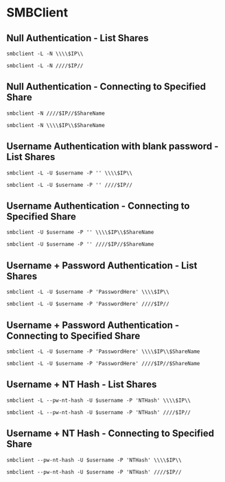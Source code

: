 # SMBClient

## Null Authentication - List Shares

```smbclient -L -N \\\\$IP\\```

```smbclient -L -N ////$IP//```

## Null Authentication - Connecting to Specified Share

```smbclient -N ////$IP//$ShareName```

```smbclient -N \\\\$IP\\$ShareName```

## Username Authentication with blank password - List Shares

```smbclient -L -U $username -P '' \\\\$IP\\```

```smbclient -L -U $username -P '' ////$IP//```

## Username Authentication - Connecting to Specified Share

```smbclient -U $username -P '' \\\\$IP\\$ShareName```

```smbclient -U $username -P '' ////$IP//$ShareName```

## Username + Password Authentication - List Shares

```smbclient -L -U $username -P 'PasswordHere' \\\\$IP\\```

```smbclient -L -U $username -P 'PasswordHere' ////$IP//```

## Username + Password Authentication - Connecting to Specified Share

```smbclient -L -U $username -P 'PasswordHere' \\\\$IP\\$ShareName```

```smbclient -L -U $username -P 'PasswordHere' ////$IP//$ShareName```

## Username + NT Hash - List Shares

```smbclient -L --pw-nt-hash -U $username -P 'NTHash' \\\\$IP\\```

```smbclient -L --pw-nt-hash -U $username -P 'NTHash' ////$IP//```

## Username + NT Hash - Connecting to Specified Share

```smbclient --pw-nt-hash -U $username -P 'NTHash' \\\\$IP\\```

```smbclient --pw-nt-hash -U $username -P 'NTHash' ////$IP//```
